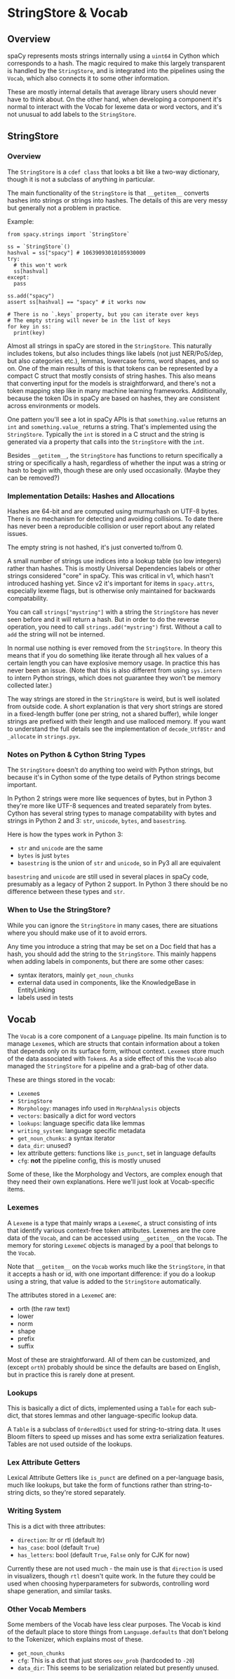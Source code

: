 # StringStore & Vocab

## Overview

spaCy represents mosts strings internally using a `uint64` in Cython which
corresponds to a hash. The magic required to make this largely transparent is
handled by the `StringStore`, and is integrated into the pipelines using the
`Vocab`, which also connects it to some other information. 

These are mostly internal details that average library users should never have
to think about. On the other hand, when developing a component it's normal to
interact with the Vocab for lexeme data or word vectors, and it's not unusual
to add labels to the `StringStore`.

## StringStore

### Overview

The `StringStore` is a `cdef class` that looks a bit like a two-way dictionary,
though it is not a subclass of anything in particular.

The main functionality of the `StringStore` is that `__getitem__` converts
hashes into strings or strings into hashes. The details of this are very messy
but generally not a problem in practice.

Example:

```
from spacy.strings import `StringStore`

ss = `StringStore`()
hashval = ss["spacy"] # 10639093010105930009
try:
  # this won't work
  ss[hashval]
except:
  pass

ss.add("spacy")
assert ss[hashval] == "spacy" # it works now

# There is no `.keys` property, but you can iterate over keys
# The empty string will never be in the list of keys
for key in ss:
  print(key)
```

Almost all strings in spaCy are stored in the `StringStore`. This naturally
includes tokens, but also includes things like labels (not just NER/PoS/dep,
but also categories etc.), lemmas, lowercase forms, word shapes, and so on. One
of the main results of this is that tokens can be represented by a compact C
struct that mostly consists of string hashes. This also means that converting
input for the models is straightforward, and there's not a token mapping step
like in many machine learning frameworks. Additionally, because the token IDs
in spaCy are based on hashes, they are consistent across environments or
models.

One pattern you'll see a lot in spaCy APIs is that `something.value` returns an
`int` and `something.value_` returns a string. That's implemented using the
`StringStore`. Typically the `int` is stored in a C struct and the string is
generated via a property that calls into the `StringStore` with the `int`.

Besides `__getitem__`, the `StringStore` has functions to return specifically a
string or specifically a hash, regardless of whether the input was a string or
hash to begin with, though these are only used occasionally. (Maybe they can be
removed?)

### Implementation Details: Hashes and Allocations

Hashes are 64-bit and are computed using murmurhash on UTF-8 bytes. There is no
mechanism for detecting and avoiding collisions. To date there has never been a
reproducible collision or user report about any related issues.

The empty string is not hashed, it's just converted to/from 0. 

A small number of strings use indices into a lookup table (so low integers)
rather than hashes. This is mostly Universal Dependencies labels or other
strings considered "core" in spaCy. This was critical in v1, which hasn't
introduced hashing yet. Since v2 it's important for items in `spacy.attrs`,
especially lexeme flags, but is otherwise only maintained for backwards
compatability.

You can call `strings["mystring"]` with a string the `StringStore` has never seen
before and it will return a hash. But in order to do the reverse operation, you
need to call `strings.add("mystring")` first. Without a call to `add` the
string will not be interned.

In normal use nothing is ever removed from the `StringStore`. In theory this
means that if you do something like iterate through all hex values of a certain
length you can have explosive memory usage. In practice this has never been an
issue. (Note that this is also different from using `sys.intern` to intern
Python strings, which does not guarantee they won't be memory collected later.)

The way strings are stored in the `StringStore` is weird, but is well isolated
from outside code. A short explanation is that very short strings are stored
in a fixed-length buffer (one per string, not a shared buffer), while longer
strings are prefixed with their length and use malloced memory. If you want to
understand the full details see the implementation of `decode_Utf8Str` and
`_allocate` in `strings.pyx`.

### Notes on Python & Cython String Types

The `StringStore` doesn't do anything too weird with Python strings, but because
it's in Cython some of the type details of Python strings become important.

In Python 2 strings were more like sequences of bytes, but in Python 3 they're
more like UTF-8 sequences and treated separately from bytes. Cython has several
string types to manage compatability with bytes and strings in Python 2 and 3:
`str`, `unicode`, `bytes`, and `basestring`. 

Here is how the types work in Python 3:

- `str` and `unicode` are the same
- `bytes` is just `bytes`
- `basestring` is the union of `str` and `unicode`, so in Py3 all are equivalent

`basestring` and `unicode` are still used in several places in spaCy code,
presumably as a legacy of Python 2 support. In Python 3 there should be no
difference between these types and `str`.

### When to Use the StringStore?

While you can ignore the `StringStore` in many cases, there are situations where
you should make use of it to avoid errors. 

Any time you introduce a string that may be set on a Doc field that has a hash,
you should add the string to the `StringStore`. This mainly happens when adding
labels in components, but there are some other cases:

- syntax iterators, mainly `get_noun_chunks`
- external data used in components, like the KnowledgeBase in EntityLinking
- labels used in tests

## Vocab

The `Vocab` is a core component of a `Language` pipeline. Its main function is
to manage `Lexeme`s, which are structs that contain information about a token
that depends only on its surface form, without context. `Lexeme`s store much of
the data associated with `Token`s. As a side effect of this the `Vocab` also
managed the `StringStore` for a pipeline and a grab-bag of other data.

These are things stored in the vocab:

- `Lexeme`s
- `StringStore`
- `Morphology`: manages info used in `MorphAnalysis` objects
- `vectors`: basically a dict for word vectors
- `lookups`: language specific data like lemmas
- `writing_system`: language specific metadata
- `get_noun_chunks`: a syntax iterator
- `data_dir`: unused?
- lex attribute getters: functions like `is_punct`, set in language defaults
- `cfg`: **not** the pipeline config, this is mostly unused

Some of these, like the Morphology and Vectors, are complex enough that they
need their own explanations. Here we'll just look at Vocab-specific items.

### Lexemes

A `Lexeme` is a type that mainly wraps a `LexemeC`, a struct consisting of ints
that identify various context-free token attributes. Lexemes are the core data
of the `Vocab`, and can be accessed using `__getitem__` on the `Vocab`. The memory
for storing `LexemeC` objects is managed by a pool that belongs to the `Vocab`.

Note that `__getitem__` on the `Vocab` works much like the `StringStore`, in
that it accepts a hash or id, with one important difference: if you do a lookup
using a string, that value is added to the `StringStore` automatically. 

The attributes stored in a `LexemeC` are:

- orth (the raw text)
- lower
- norm
- shape
- prefix
- suffix

Most of these are straightforward. All of them can be customized, and (except
`orth`) probably should be since the defaults are based on English, but in
practice this is rarely done at present.

### Lookups

This is basically a dict of dicts, implemented using a `Table` for each
sub-dict, that stores lemmas and other language-specific lookup data. 

A `Table` is a subclass of `OrderedDict` used for string-to-string data. It uses
Bloom filters to speed up misses and has some extra serialization features.
Tables are not used outside of the lookups.

### Lex Attribute Getters

Lexical Attribute Getters like `is_punct` are defined on a per-language basis,
much like lookups, but take the form of functions rather than string-to-string
dicts, so they're stored separately.

### Writing System

This is a dict with three attributes:

- `direction`: ltr or rtl (default ltr)
- `has_case`: bool (default `True`)
- `has_letters`: bool (default `True`, `False` only for CJK for now)

Currently these are not used much - the main use is that `direction` is used in
visualizers, though `rtl` doesn't quite work. In the future they could be used
when choosing hyperparameters for subwords, controlling word shape generation,
and similar tasks.

### Other Vocab Members

Some members of the Vocab have less clear purposes. The Vocab is kind of the
default place to store things from `Language.defaults` that don't belong to the
Tokenizer, which explains most of these.

- `get_noun_chunks`
- `cfg`: This is a dict that just stores `oov_prob` (hardcoded to `-20`)
- `data_dir`: This seems to be serialization related but presently unused.


